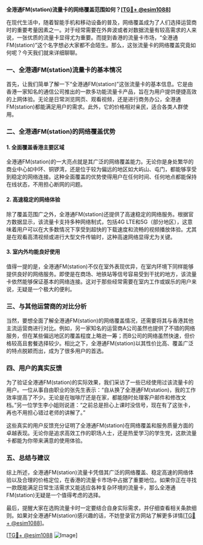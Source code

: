 **全港通FM(station)流量卡的网络覆盖范围如何？[[TG💪+ @esim1088](https://t.me/s/esim1088)]**

在现代生活中，随着智能手机和移动设备的普及，网络覆盖成为了人们选择运营商时的重要考量因素之一。对于经常需要在外奔波或者对数据流量有较高需求的人来说，一张优质的流量卡显得尤为重要。而提到香港的流量卡市场，“全港通FM(station)”这个名字想必大家都不会陌生。那么，这张流量卡的网络覆盖究竟如何呢？今天我们就来详细聊聊。

### 一、全港通FM(station)流量卡的基本情况

首先，让我们简单了解一下“全港通FM(station)”这张流量卡的基本信息。它是由香港一家知名的通信公司推出的一款多功能流量卡产品，旨在为用户提供便捷高效的上网体验。无论是日常浏览网页、观看视频，还是进行商务办公，全港通FM(station)都能满足用户的需求。此外，它的价格相对亲民，适合各类人群使用。

### 二、全港通FM(station)的网络覆盖优势

#### 1. 全面覆盖香港主要区域

全港通FM(station)的一大亮点就是其广泛的网络覆盖能力。无论你是身处繁华的商业中心如中环、铜锣湾，还是位于较为偏远的地区如大屿山、屯门，都能够享受到稳定的网络连接。这种全面覆盖的优势使得用户在任何时间、任何地点都能保持在线状态，不用担心断网的问题。

#### 2. 高速稳定的网络体验

除了覆盖范围广之外，全港通FM(station)还提供了高速稳定的网络服务。根据官方数据显示，该流量卡支持多种网络制式，包括4G LTE和5G（部分地区），这意味着用户可以在大多数情况下享受到超快的下载速度和流畅的视频播放体验。尤其是在观看高清视频或进行大型文件传输时，这种高速网络显得尤为关键。

#### 3. 室内外均能良好使用

值得一提的是，全港通FM(station)不仅在室外表现优异，在室内环境下同样能够提供良好的网络服务。即使是在商场、地铁站等信号容易受到干扰的地方，该流量卡依然能够保证基本的网络连接。这对于那些经常需要在室内工作或娱乐的用户来说，无疑是一个极大的便利。

### 三、与其他运营商的对比分析

当然，要想全面了解全港通FM(station)的网络覆盖情况，还需要将其与香港其他主流运营商进行对比。例如，另一家知名的运营商A公司虽然也提供了不错的网络服务，但在某些偏远地区的覆盖程度上略逊一筹；而B公司的网络虽然快速，但价格较高且套餐选择较少。相比之下，全港通FM(station)以其性价比高、覆盖广泛的特点脱颖而出，成为了很多用户的首选。

### 四、用户的真实反馈

为了验证全港通FM(station)的实际效果，我们采访了一些已经使用过该流量卡的用户。一位从事自由职业的张先生表示：“自从换了全港通FM(station)，我的工作效率提高了不少。无论是在咖啡厅还是在家，都能随时处理客户邮件和修改文档。”另一位学生李小姐则说道：“之前总是担心上课时没信号，现在有了这张卡，再也不用担心错过老师的讲解了。”

这些真实的用户反馈充分证明了全港通FM(station)在网络覆盖和服务质量方面的卓越表现。无论你是追求高效工作的职场人士，还是热爱学习的学生党，这款流量卡都能为你带来满意的使用体验。

### 五、总结与建议

综上所述，全港通FM(station)流量卡凭借其广泛的网络覆盖、稳定高速的网络体验以及合理的价格定位，在香港的流量卡市场中占据了重要地位。如果你正在寻找一款既能满足日常生活需求又能适应各种复杂环境的流量卡，那么全港通FM(station)无疑是一个值得考虑的选择。

最后，提醒大家在选购流量卡时一定要结合自身实际需求，并仔细查看相关条款细则。如果对全港通FM(station)感兴趣的话，不妨登录官方网站了解更多详情[[TG💪+ @esim1088](https://t.me/s/esim1088)]。

[[TG💪+ @esim1088](https://t.me/s/esim1088) ![Image](https://i.postimg.cc/4NQfJmqS/Snipaste-2025-05-13-00-14-12.png)]